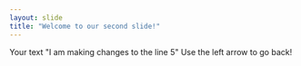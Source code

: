 ```yaml
---
layout: slide
title: "Welcome to our second slide!"
---
```

Your text "I am making changes to the line 5"
Use the left arrow to go back!
